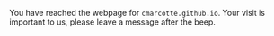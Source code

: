You have reached the webpage for `cmarcotte.github.io`. Your visit is important to us, please leave a message after the beep.
